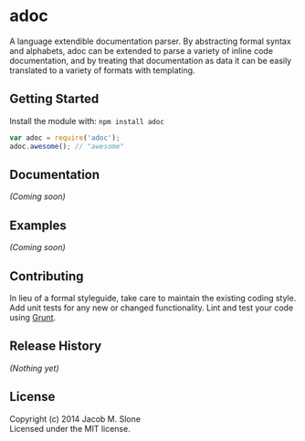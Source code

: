 # adoc

A language extendible documentation parser. By abstracting formal syntax and alphabets, adoc can be extended to parse a variety of inline code documentation, and by treating that documentation as data it can be easily translated to a variety of formats with templating.

## Getting Started
Install the module with: `npm install adoc`

```javascript
var adoc = require('adoc');
adoc.awesome(); // "awesome"
```

## Documentation
_(Coming soon)_

## Examples
_(Coming soon)_

## Contributing
In lieu of a formal styleguide, take care to maintain the existing coding style. Add unit tests for any new or changed functionality. Lint and test your code using [Grunt](http://gruntjs.com/).

## Release History
_(Nothing yet)_

## License
Copyright (c) 2014 Jacob M. Slone  
Licensed under the MIT license.
